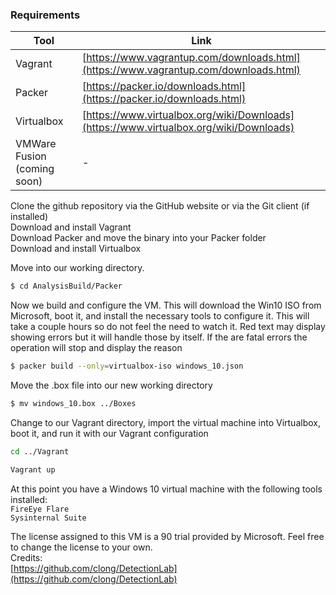 ### Requirements
| Tool | Link |
| ------ | ------ |
| Vagrant | [https://www.vagrantup.com/downloads.html](https://www.vagrantup.com/downloads.html) |
| Packer | [https://packer.io/downloads.html](https://packer.io/downloads.html) |
| Virtualbox | [https://www.virtualbox.org/wiki/Downloads](https://www.virtualbox.org/wiki/Downloads) |
| VMWare Fusion (coming soon) | - |

Clone the github repository via the GitHub website or via the Git client (if installed)  
Download and install Vagrant  
Download Packer and move the binary into your Packer folder  
Download and install Virtualbox  

Move into our working directory.
```sh
$ cd AnalysisBuild/Packer
```
Now we build and configure the VM. This will download the Win10 ISO from Microsoft, boot it, and install the necessary tools to configure it. This will take a couple hours so do not feel the need to watch it. Red text may display showing errors but it will handle those by itself. If the are fatal errors the operation will stop and display the reason
```sh 
$ packer build --only=virtualbox-iso windows_10.json
```
Move the .box file into our new working directory
```sh 
$ mv windows_10.box ../Boxes
```
Change to our Vagrant directory, import the virtual machine into Virtualbox, boot it, and run it with our Vagrant configuration
```sh 
cd ../Vagrant
``` 
```sh
Vagrant up
```

At this point you have a Windows 10 virtual machine with the following tools installed:  
`FireEye Flare`  
`Sysinternal Suite`

The license assigned to this VM is a 90 trial provided by Microsoft. Feel free to change the license to your own.  
Credits:  
[https://github.com/clong/DetectionLab](https://github.com/clong/DetectionLab)  